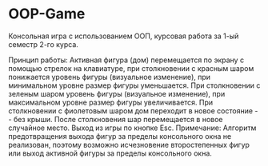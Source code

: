 # OOP-Game
Консольная игра с использованием ООП, курсовая работа за 1-ый семестр 2-го курса.

Принцип работы:
Активная фигура (дом) перемещается по экрану с помощью стрелок на клавиатуре, 
при столкновении с красным шаром понижается уровень фигуры (визуальное изменение), 
при минимальном уровне размер фигуры уменьшается. При столкновении с зеленым шаром 
уровень фигуры (визуальное изменение), при максимальном уровне размер фигуры увеличивается. 
При столкновении с фиолетовым шаром дом переходит в новое состояние -- без крыши. 
После столкновения шар перемещается в новое случайное место. Выход из игры по кнопке Esc.
Примечание:
Алгоритм предотвращения выхода фигур за пределы консольного окна не реализован, поэтому
возможно исчезновение второстепенных фигур или выход активной фигуры за пределы консольного окна.
